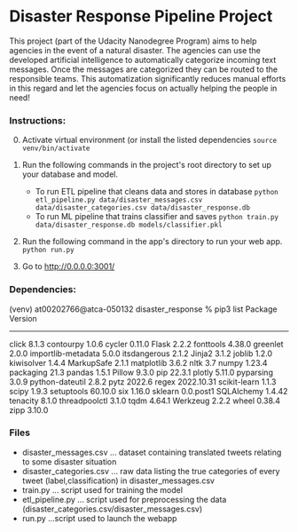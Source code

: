 # Disaster Response Pipeline Project

This project (part of the Udacity Nanodegree Program) aims to help agencies in the event of a natural disaster. 
The agencies can use the developed artificial intelligence to automatically categorize incoming text messages.
Once the messages are categorized they can be routed to the responsible teams. This automatization significantly reduces manual efforts in this regard and let the agencies focus on actually helping the people in need!

### Instructions:
0. Activate virtual environment (or install the listed dependencies
`source venv/bin/activate`

1. Run the following commands in the project's root directory to set up your database and model.

    - To run ETL pipeline that cleans data and stores in database
        `python etl_pipeline.py data/disaster_messages.csv data/disaster_categories.csv data/disaster_response.db`
    - To run ML pipeline that trains classifier and saves
        `python train.py data/disaster_response.db models/classifier.pkl`

2. Run the following command in the app's directory to run your web app.
    `python run.py`

3. Go to http://0.0.0.0:3001/


### Dependencies: 
(venv) at00202766@atca-050132 disaster_response % pip3 list
Package            Version
------------------ ----------
click              8.1.3
contourpy          1.0.6
cycler             0.11.0
Flask              2.2.2
fonttools          4.38.0
greenlet           2.0.0
importlib-metadata 5.0.0
itsdangerous       2.1.2
Jinja2             3.1.2
joblib             1.2.0
kiwisolver         1.4.4
MarkupSafe         2.1.1
matplotlib         3.6.2
nltk               3.7
numpy              1.23.4
packaging          21.3
pandas             1.5.1
Pillow             9.3.0
pip                22.3.1
plotly             5.11.0
pyparsing          3.0.9
python-dateutil    2.8.2
pytz               2022.6
regex              2022.10.31
scikit-learn       1.1.3
scipy              1.9.3
setuptools         60.10.0
six                1.16.0
sklearn            0.0.post1
SQLAlchemy         1.4.42
tenacity           8.1.0
threadpoolctl      3.1.0
tqdm               4.64.1
Werkzeug           2.2.2
wheel              0.38.4
zipp               3.10.0

### Files
- disaster_messages.csv ... dataset containing translated tweets relating to some disaster situation
- disaster_categories.csv ... raw data listing the true categories of every tweet (label,classification) in disaster_messages.csv
- train.py ... script used for training the model
- etl_pipeline.py ... script used for preprocessing the data (disaster_categories.csv/disaster_messages.csv)
- run.py ...script used to launch the webapp 